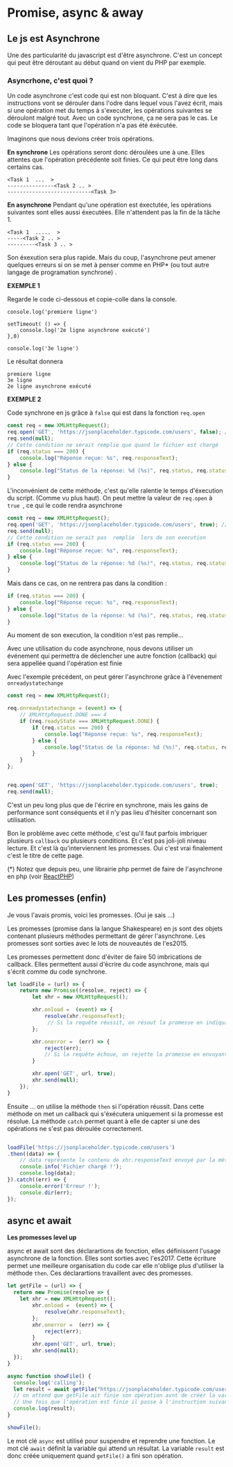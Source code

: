 # Promise, async & away

## Le js est Asynchrone

Une des particularité du javascript est d'être asynchrone. C'est un concept qui peut être déroutant au début quand on vient du PHP par exemple. 

### Asyncrhone, c'est quoi ?
Un code asynchrone c'est code qui est non bloquant. C'est à dire que les instructions vont se dérouler dans l'odre dans lequel vous l'avez écrit, mais si une opération met du temps à s'executer, les opérations suivantes se déroulont malgré tout. Avec un code synchrone, ça ne sera pas le cas. Le code se bloquera tant que l'opération n'a pas été éxécutée.

Imaginons que nous devions créer trois opérations.

**En synchrone**
Les opérations seront donc déroulées une à une. Elles attentes que l'opération précédente soit finies. Ce qui peut être long dans certains cas.
```
<Task 1  ...  >
---------------<Task 2 .. >
---------------------------<Task 3>
```

**En asynchrone**
Pendant qu'une opération est éxectutée, les opérations suivantes sont elles aussi éxecutées. Elle n'attendent pas la fin de la tâche 1. 

```
<Task 1  .....  >
-----<Task 2 .. >
---------<Task 3 .. >
```
Son éxexution sera plus rapide. Mais du coup, l'asynchrone peut amener quelques erreurs si on se met à penser comme en PHP* (ou tout autre langage de programation synchrone) .

**EXEMPLE 1** 

Regarde le code ci-dessous et copie-colle dans la console.

```
console.log('premiere ligne')

setTimeout( () => {
    console.log('2e ligne asynchrone exécuté')
},0)

console.log('3e ligne')
```
Le résultat donnera 

```
premiere ligne
3e ligne
2e ligne asynchrone exécuté
```

**EXEMPLE 2** 

Code synchrone en js grâce à ``false`` qui est dans la fonction ``req.open``

````javascript
const req = new XMLHttpRequest();
req.open('GET', 'https://jsonplaceholder.typicode.com/users', false); // False execute la requete en synchrone
req.send(null);
// Cette condition ne serait remplie que quand le fichier est chargé
if (req.status === 200) {
    console.log("Réponse reçue: %s", req.responseText);
} else {
    console.log("Status de la réponse: %d (%s)", req.status, req.statusText);
}
````
L'inconvénient de cette méthode, c'est qu'elle ralentie le temps d'éxecution du script. (Comme vu plus haut). On peut mettre la valeur de ```req.open``` à ``true ``, ce qui le code rendra asynchrone

````javascript
const req = new XMLHttpRequest();
req.open('GET', 'https://jsonplaceholder.typicode.com/users', true); // true execute la requete en asynchrone
req.send(null);
// Cette condition ne serait pas  remplie  lors de son execution
if (req.status === 200) {
    console.log("Réponse reçue: %s", req.responseText);
} else {
    console.log("Status de la réponse: %d (%s)", req.status, req.statusText);
}
````
Mais dans ce cas, on ne rentrera pas dans la condition : 

```javascript
if (req.status === 200) {
    console.log("Réponse reçue: %s", req.responseText);
} else {
    console.log("Status de la réponse: %d (%s)", req.status, req.statusText);
}
```
Au moment de son execution, la condition n'est pas remplie...

Avec une utilisation du code asynchrone, nous devons utiliser un événement qui permettra de déclencher une autre fonction (callback) qui sera appellée quand l'opération est finie

Avec l'exemple précédent, on peut gérer l'asynchrone grâce à l'évenement ``onreadystatechange ``

````javascript
const req = new XMLHttpRequest();

req.onreadystatechange = (event) => {
    // XMLHttpRequest.DONE === 4
    if (req.readyState === XMLHttpRequest.DONE) {
        if (req.status === 200) {
            console.log("Réponse reçue: %s", req.responseText);
        } else {
            console.log("Status de la réponse: %d (%s)", req.status, req.statusText);
        }
    }
};


req.open('GET', 'https://jsonplaceholder.typicode.com/users', true);
req.send(null);

````

C'est un peu long plus que de l'écrire en synchrone, mais les gains de performance sont conséquents et il n'y pas lieu d'hésiter concernant son utilisation.

Bon le problème avec cette méthode, c'est qu'il faut parfois imbriquer plusieurs ``callback`` ou plusieurs conditions. Et c'est pas joli-joli niveau lecture. Et c'est là qu'interviennent les promesses. Oui c'est vrai finalement c'est le titre de cette page. 

(*) Notez que depuis peu, une librairie php permet de faire de l'asynchrone en php (voir [ReactPHP](https://reactphp.org/))


## Les promesses (enfin)
Je vous l'avais promis, voici les promesses. (Oui je sais ...)

Les promesses (promise dans la langue Shakespeare) en js sont des objets contenant plusieurs méthodes permettant de gérer l'asynchrone. Les promesses sont sorties avec le lots de nouveautés de l'es2015. 

Les promesses permettent donc d'éviter de faire 50 imbrications de callback. Elles permettent aussi d'écrire du code asynchrone, mais qui s'écrit comme du code synchrone. 

````javascript
let loadFile = (url) => {
    return new Promise((resolve, reject) => {
        let xhr = new XMLHttpRequest();

        xhr.onload =  (event) => {
            resolve(xhr.responseText);
             // Si la requête réussit, on résout la promesse en indiquant le contenu du fichier
        };

        xhr.onerror =  (err) => {
            reject(err); 
            // Si la requête échoue, on rejette la promesse en envoyant les infos de l'erreur
        }

        xhr.open('GET', url, true);
        xhr.send(null);
    });
}

````
Ensuite ... on utilise la méthode ``then`` si l'opération réussit. Dans cette méthode on met un callback qui s'éxécutera uniquement si la promesse est résolue. La méthode ```catch``` permet quant à elle de capter si une des opérations ne s'est pas déroulée correctement.

````javascript

loadFile('https://jsonplaceholder.typicode.com/users')
.then((data) => { 
    // data représente le contenu de xhr.responseText envoyé par la méthode resolve(), vous pouvez lui donner n'importe quel nom.
    console.info('Fichier chargé !');
    console.log(data);
}).catch((err) => {
    console.error('Erreur !');
    console.dir(err);
});
````
## async et await

**Les promesses level up**

async et await sont des déclarartions de fonction, elles définissent l'usage asynchrone de la fonction. Elles sont sorties avec l'es2017. Cette écriture permet une meilleure organisation du code car elle n'oblige plus d'utiliser la méthode ``then``. Ces déclarartions travaillent avec des promesses. 

````javascript
let getFile = (url) => {
  return new Promise(resolve => {
    let xhr = new XMLHttpRequest();
        xhr.onload =  (event) => {
            resolve(xhr.responseText);
        };
        xhr.onerror =  (err) => {
            reject(err); 
        }
        xhr.open('GET', url, true);
        xhr.send(null);
  });
}

async function showFile() {
  console.log('calling');
  let result = await getFile("https://jsonplaceholder.typicode.com/users"); 
  // on attend que getFile ait finie son opération avnt de créer la varible result. 
  // Une fois que l'opération est finie il passe à l'instruction suivante.
  console.log(result);
}

showFile();
````
Le mot clé ``async`` est utilisé pour suspendre et reprendre une fonction. Le mot clé ``await`` définit la variable qui attend un résultat. La variable ``result`` est donc créée uniquement quand ``getFile()`` a fini son opération. 




